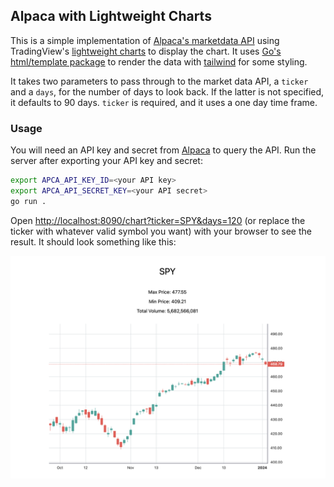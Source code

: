 ## Alpaca with Lightweight Charts

This is a simple implementation of [Alpaca's marketdata API](https://pkg.go.dev/github.com/alpacahq/alpaca-trade-api-go/v3/marketdata) using TradingView's [lightweight charts](https://tradingview.github.io/lightweight-charts/docs) to display the chart. It uses [Go's html/template package](https://pkg.go.dev/html/template) to render the data with [tailwind](https://tailwindcss.com/) for some styling.

It takes two parameters to pass through to the market data API, a `ticker` and a `days`, for the number of days to look back. If the latter is not specified, it defaults to 90 days. `ticker` is required, and it uses a one day time frame.

### Usage
You will need an API key and secret from [Alpaca](https://alpaca.markets/) to query the API. Run the server after exporting your API key and secret:
```bash
export APCA_API_KEY_ID=<your API key>
export APCA_API_SECRET_KEY=<your API secret>
go run .
```

Open [http://localhost:8090/chart?ticker=SPY&days=120](http://localhost:8090/chart?ticker=SPY&days=120) (or replace the ticker with whatever valid symbol you want) with your browser to see the result. It should look something like this:

![SPY 100 day chart](static/spy100.png)
